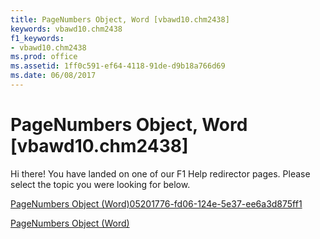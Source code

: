 ```yaml
---
title: PageNumbers Object, Word [vbawd10.chm2438]
keywords: vbawd10.chm2438
f1_keywords:
- vbawd10.chm2438
ms.prod: office
ms.assetid: 1ff0c591-ef64-4118-91de-d9b18a766d69
ms.date: 06/08/2017
---
```



# PageNumbers Object, Word [vbawd10.chm2438]

Hi there! You have landed on one of our F1 Help redirector pages. Please select the topic you were looking for below.

[PageNumbers Object (Word)05201776-fd06-124e-5e37-ee6a3d875ff1](http://msdn.microsoft.com/library/05201776-fd06-124e-5e37-ee6a3d875ff1%28Office.15%29.aspx)

[PageNumbers Object (Word)](http://msdn.microsoft.com/library/9090f96e-d898-ace6-35fa-f6e59c527ea2%28Office.15%29.aspx)


